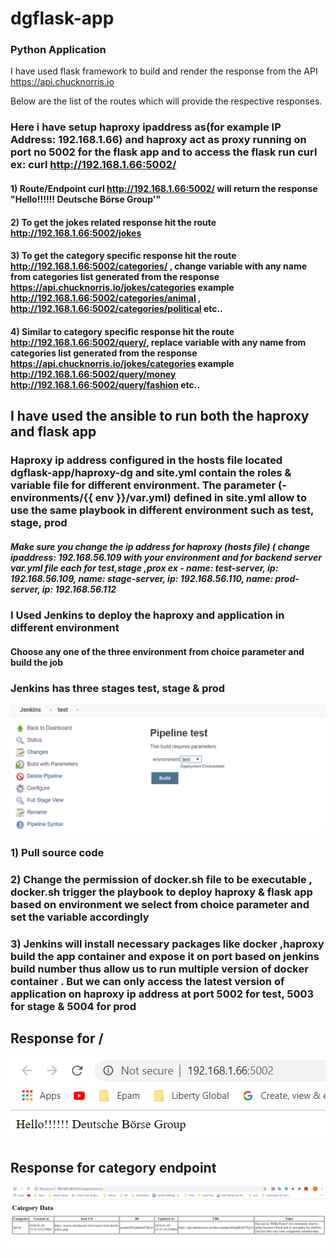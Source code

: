 # dgflask-app
### Python Application

I have used flask framework to build and render the response from the API https://api.chucknorris.io

Below are the list of the routes which will provide the respective responses.

### Here i have setup haproxy ipaddress as(for example IP Address: 192.168.1.66) and haproxy  act as proxy running on port no 5002 for the flask app and to access the flask run curl ex: curl http://192.168.1.66:5002/


#### 1) Route/Endpoint curl http://192.168.1.66:5002/ will return the response "Hello!!!!!! Deutsche Börse Group'" 
#### 2) To get the jokes related response hit the route http://192.168.1.66:5002/jokes 
#### 3) To get the category specific response hit the route http://192.168.1.66:5002/categories/<variable> , change variable with any name from categories list generated from the response https://api.chucknorris.io/jokes/categories example http://192.168.1.66:5002/categories/animal , http://192.168.1.66:5002/categories/political etc..
#### 4) Similar to category specific response hit the route http://192.168.1.66:5002/query/<variable>, replace variable with any name from categories list generated from the response https://api.chucknorris.io/jokes/categories example http://192.168.1.66:5002/query/money  http://192.168.1.66:5002/query/fashion etc..


## I have used the ansible to run both the haproxy and flask app 

### Haproxy ip address configured in the hosts file located dgflask-app/haproxy-dg and site.yml contain the roles & variable file for different environment. The parameter (- environments/{{ env }}/var.yml) defined in site.yml allow to use the same playbook in different environment such as test, stage, prod 

##### Make sure you change the ip address for haproxy (hosts file) ( change ipaddress: 192.168.56.109 with your environment and for backend server var.yml file each for test,stage ,prox ex - name: test-server, ip: 192.168.56.109, name: stage-server, ip: 192.168.56.110, name: prod-server, ip: 192.168.56.112



###  I Used Jenkins to deploy the haproxy and application in different environment

#### Choose any one of the three environment from choice parameter and build the job

###  Jenkins has three stages test, stage & prod
![](app-environment.PNG)
### 1) Pull source code 
### 2) Change the permission of docker.sh file to be executable , docker.sh trigger the playbook to deploy haproxy & flask app based on environment we select from choice parameter and set the variable accordingly
### 3) Jenkins will install necessary packages like docker ,haproxy  build the app container and expose it on port based on jenkins build number thus allow us to run multiple version of docker container . But we can only access the latest version of application on haproxy ip address at port 5002 for test, 5003 for stage & 5004 for prod


## Response for /

![](response-for-route.PNG)

## Response for category endpoint 

![](category-response.PNG)

